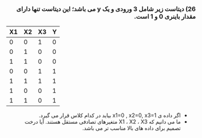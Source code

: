 
<div dir="rtl">
  
  ### 26) دیتاست زیر شامل 3 ورودی و یک y می باشد؛ این دیتاست تنها دارای مقدار باینری 0 و 1 است.
  </div>
  
|   X1     |     X2     |     X3    |     Y   |
|----------|-----------|-----------|-----------|
|     0    |     0     |     1    |     0     |
|     0    |     1     |     0    |     0     |
|     1    |     1     |      0     |     0     |
|     0    |     0     |     1     |     1     |
|     1    |     1     |     1     |     1     |
|     1    |     0     |     0     |     1     |
|     1    |     1     |     0     |     1     |
  
  <div dir="rtl">
  
  * اگر داده ی x1=0 , x2=0, x3=1 بیاید در کدام کلاس قرار می گیرد.
  * ما می دانیم که X1 ، X2 ، X3 متغیرهای تصادفی مستقل هستند. آیا درخت تصمیم برای داده های بالا مناسب تر می باشد.
  
  </div>
